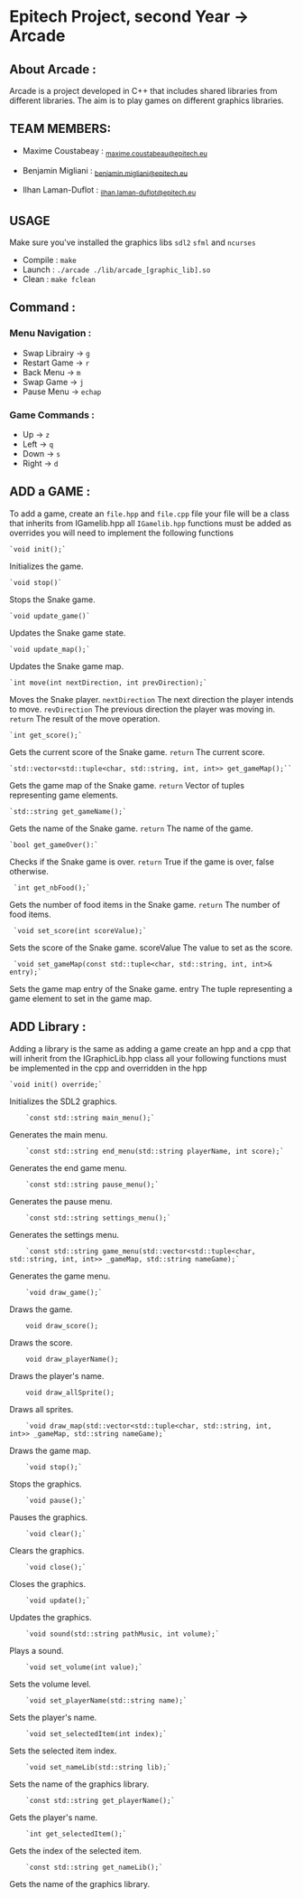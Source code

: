 # Epitech Project, second Year -> Arcade

## About Arcade :

Arcade is a project developed in C++ that includes shared libraries 
from different libraries. The aim is to play games on different graphics libraries.

## TEAM MEMBERS:

- Maxime Coustabeay : <sub> maxime.coustabeau@epitech.eu </sub>
* Benjamin Migliani : <sub> benjamin.migliani@epitech.eu </sub>
+ Ilhan Laman-Duflot : <sub> ilhan.laman-duflot@epitech.eu </sub>

## USAGE

 Make sure you've installed the graphics libs `sdl2` `sfml` and `ncurses`  

- Compile : `make`
- Launch : `./arcade ./lib/arcade_[graphic_lib].so`
- Clean : `make fclean` 

## Command :

### Menu Navigation :

 - Swap Librairy -> `g`
 - Restart Game -> `r`
 - Back Menu -> `m`
 - Swap Game -> `j`
 - Pause Menu -> `echap`
   
###  Game Commands :
-  Up -> `z`
-  Left -> `q`
-  Down -> `s`
-  Right -> `d`
 
 ## ADD a GAME :

  To add a game, create an `file.hpp` and `file.cpp` file
  your file will be a class that inherits from IGamelib.hpp
  all `IGamelib.hpp` functions must be added as overrides
  you will need to implement the following functions

    `void init();`
    
  Initializes the game.

    `void stop()`
    
  Stops the Snake game.

    `void update_game()`
    
  Updates the Snake game state.

    `void update_map();`
    
  Updates the Snake game map.

    `int move(int nextDirection, int prevDirection);`
    
  Moves the Snake player.
     `nextDirection` The next direction the player intends to move.
     `revDirection` The previous direction the player was moving in.
     `return` The result of the move operation.

    `int get_score();`
    
   Gets the current score of the Snake game.
     `return` The current score.

    `std::vector<std::tuple<char, std::string, int, int>> get_gameMap();``
    
   Gets the game map of the Snake game.
     `return` Vector of tuples representing game elements.

    `std::string get_gameName();`
    
   Gets the name of the Snake game.
      `return` The name of the game.

    `bool get_gameOver():`
    
   Checks if the Snake game is over.
     `return` True if the game is over, false otherwise.

     `int get_nbFood();`
     
   Gets the number of food items in the Snake game.
     `return` The number of food items.

     `void set_score(int scoreValue);`
     
   Sets the score of the Snake game.
    scoreValue The value to set as the score.

     `void set_gameMap(const std::tuple<char, std::string, int, int>& entry);`
   Sets the game map entry of the Snake game.
    entry The tuple representing a game element to set in the game map.

## ADD Library :

   Adding a library is the same as adding a game create an hpp and a cpp
   that will inherit from the IGraphicLib.hpp class all
   your following functions must be implemented in the cpp and overridden in the hpp

    `void init() override;`
  Initializes the SDL2 graphics.

        `const std::string main_menu();`
  Generates the main menu.

        `const std::string end_menu(std::string playerName, int score);`
  Generates the end game menu.

        `const std::string pause_menu();`
  Generates the pause menu.

        `const std::string settings_menu();`
  Generates the settings menu.

        `const std::string game_menu(std::vector<std::tuple<char, std::string, int, int>> _gameMap, std::string nameGame);`
  Generates the game menu.

        `void draw_game();`
  Draws the game.

        void draw_score();
  Draws the score.

        void draw_playerName();
  Draws the player's name.

        void draw_allSprite();
  Draws all sprites.

        `void draw_map(std::vector<std::tuple<char, std::string, int, int>> _gameMap, std::string nameGame);`
  Draws the game map.

        `void stop();`
  Stops the graphics.

        `void pause();`
  Pauses the graphics.

        `void clear();`
  Clears the graphics.

        `void close();`
  Closes the graphics.

        `void update();`
  Updates the graphics.

        `void sound(std::string pathMusic, int volume);`
   Plays a sound.

        `void set_volume(int value);`
   Sets the volume level.

        `void set_playerName(std::string name);`
   Sets the player's name.

        `void set_selectedItem(int index);`
   Sets the selected item index.

        `void set_nameLib(std::string lib);`
   Sets the name of the graphics library.

        `const std::string get_playerName();`
   Gets the player's name.

        `int get_selectedItem();`
   Gets the index of the selected item.

        `const std::string get_nameLib();`
   Gets the name of the graphics library.
